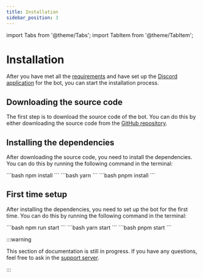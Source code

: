 ```yaml
---
title: Installation
sidebar_position: 3
---
```


import Tabs from '@theme/Tabs';
import TabItem from '@theme/TabItem';

# Installation
After you have met all the [requirements](/docs/setup/requirements) and have set up the [Discord application](/docs/setup/discord-app) for the bot, you can start the installation process.

## Downloading the source code
The first step is to download the source code of the bot. You can do this by either downloading the source code from the [GitHub repository](https://github.com/59L/BrayanBot/releases/latest).

## Installing the dependencies
After downloading the source code, you need to install the dependencies. You can do this by running the following command in the terminal:

<Tabs groupId="package-manager">
  <TabItem value="npm" label="npm">
    ```bash
    npm install
    ```
  </TabItem>
  <TabItem value="yarn" label="Yarn">
    ```bash
    yarn
    ```
  </TabItem>
  <TabItem value="pnpm" label="pnpm">
    ```bash
    pnpm install
    ```
  </TabItem>
</Tabs>

## First time setup
After installing the dependencies, you need to set up the bot for the first time. You can do this by running the following command in the terminal:

<Tabs groupId="package-manager">
  <TabItem value="npm" label="npm">
    ```bash
    npm run start
    ```
  </TabItem>
  <TabItem value="yarn" label="Yarn">
    ```bash
    yarn start
    ```
  </TabItem>
  <TabItem value="pnpm" label="pnpm">
    ```bash
    pnpm start
    ```
  </TabItem>
</Tabs>

:::warning

This section of documentation is still in progress. If you have any questions, feel free to ask in the [support server](/docs/community/support).

:::